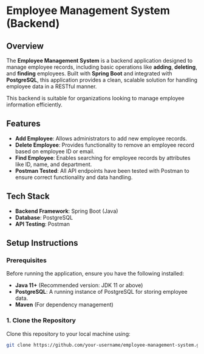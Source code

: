 # Employee Management System (Backend)

## Overview

The **Employee Management System** is a backend application designed to manage employee records, including basic operations like **adding**, **deleting**, and **finding** employees. Built with **Spring Boot** and integrated with **PostgreSQL**, this application provides a clean, scalable solution for handling employee data in a RESTful manner.

This backend is suitable for organizations looking to manage employee information efficiently.

## Features

- **Add Employee**: Allows administrators to add new employee records.
- **Delete Employee**: Provides functionality to remove an employee record based on employee ID or email.
- **Find Employee**: Enables searching for employee records by attributes like ID, name, and department.
- **Postman Tested**: All API endpoints have been tested with Postman to ensure correct functionality and data handling.

## Tech Stack

- **Backend Framework**: Spring Boot (Java)
- **Database**: PostgreSQL
- **API Testing**: Postman

## Setup Instructions

### Prerequisites

Before running the application, ensure you have the following installed:

- **Java 11+** (Recommended version: JDK 11 or above)
- **PostgreSQL**: A running instance of PostgreSQL for storing employee data.
- **Maven** (For dependency management)
  
### 1. Clone the Repository

Clone this repository to your local machine using:

```bash
git clone https://github.com/your-username/employee-management-system.git
